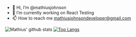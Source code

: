 - 👋  Hi, I’m @mathiusjohnson
- 🌱  I’m currently working on React Testing
- 📫  How to reach me mathiusjohnsondeveloper@gmail.com

<!---
mathiusjohnson/mathiusjohnson is a ✨ special ✨ repository because its `README.md` (this file) appears on your GitHub profile.
You can click the Preview link to take a look at your changes.
--->
![Mathius' github stats](https://github-readme-stats.vercel.app/api?username=mathiusjohnson)
[![Top Langs](https://github-readme-stats.vercel.app/api/top-langs/?username=mathiusjohnson&layout=compact)](https://github.com/anuraghazra/github-readme-stats)
